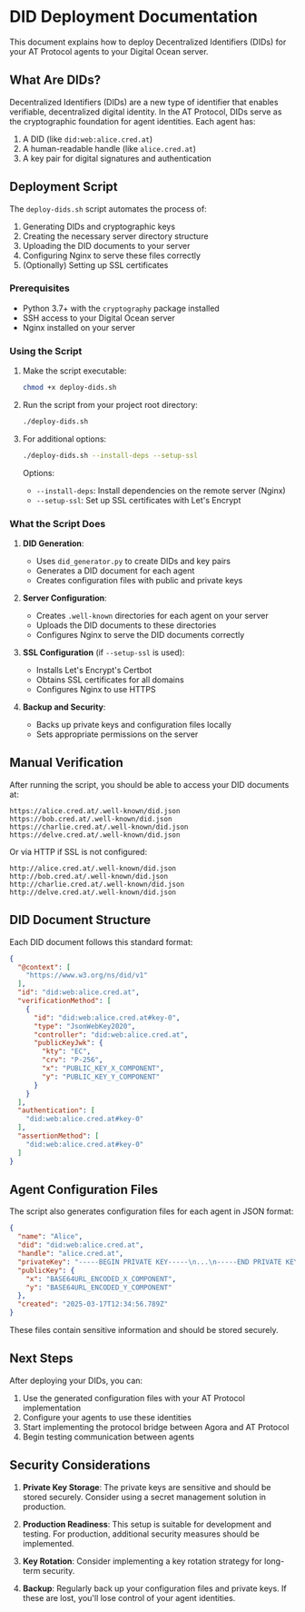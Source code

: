 # DID Deployment Documentation

This document explains how to deploy Decentralized Identifiers (DIDs) for your AT Protocol agents to your Digital Ocean server.

## What Are DIDs?

Decentralized Identifiers (DIDs) are a new type of identifier that enables verifiable, decentralized digital identity. In the AT Protocol, DIDs serve as the cryptographic foundation for agent identities. Each agent has:

1. A DID (like `did:web:alice.cred.at`)
2. A human-readable handle (like `alice.cred.at`)
3. A key pair for digital signatures and authentication

## Deployment Script

The `deploy-dids.sh` script automates the process of:

1. Generating DIDs and cryptographic keys
2. Creating the necessary server directory structure
3. Uploading the DID documents to your server
4. Configuring Nginx to serve these files correctly
5. (Optionally) Setting up SSL certificates

### Prerequisites

- Python 3.7+ with the `cryptography` package installed
- SSH access to your Digital Ocean server
- Nginx installed on your server

### Using the Script

1. Make the script executable:
   ```bash
   chmod +x deploy-dids.sh
   ```

2. Run the script from your project root directory:
   ```bash
   ./deploy-dids.sh
   ```

3. For additional options:
   ```bash
   ./deploy-dids.sh --install-deps --setup-ssl
   ```

   Options:
   - `--install-deps`: Install dependencies on the remote server (Nginx)
   - `--setup-ssl`: Set up SSL certificates with Let's Encrypt

### What the Script Does

1. **DID Generation**:
   - Uses `did_generator.py` to create DIDs and key pairs
   - Generates a DID document for each agent
   - Creates configuration files with public and private keys

2. **Server Configuration**:
   - Creates `.well-known` directories for each agent on your server
   - Uploads the DID documents to these directories
   - Configures Nginx to serve the DID documents correctly

3. **SSL Configuration** (if `--setup-ssl` is used):
   - Installs Let's Encrypt's Certbot
   - Obtains SSL certificates for all domains
   - Configures Nginx to use HTTPS

4. **Backup and Security**:
   - Backs up private keys and configuration files locally
   - Sets appropriate permissions on the server

## Manual Verification

After running the script, you should be able to access your DID documents at:

```
https://alice.cred.at/.well-known/did.json
https://bob.cred.at/.well-known/did.json
https://charlie.cred.at/.well-known/did.json
https://delve.cred.at/.well-known/did.json
```

Or via HTTP if SSL is not configured:

```
http://alice.cred.at/.well-known/did.json
http://bob.cred.at/.well-known/did.json
http://charlie.cred.at/.well-known/did.json
http://delve.cred.at/.well-known/did.json
```

## DID Document Structure

Each DID document follows this standard format:

```json
{
  "@context": [
    "https://www.w3.org/ns/did/v1"
  ],
  "id": "did:web:alice.cred.at",
  "verificationMethod": [
    {
      "id": "did:web:alice.cred.at#key-0",
      "type": "JsonWebKey2020",
      "controller": "did:web:alice.cred.at",
      "publicKeyJwk": {
        "kty": "EC",
        "crv": "P-256",
        "x": "PUBLIC_KEY_X_COMPONENT",
        "y": "PUBLIC_KEY_Y_COMPONENT"
      }
    }
  ],
  "authentication": [
    "did:web:alice.cred.at#key-0"
  ],
  "assertionMethod": [
    "did:web:alice.cred.at#key-0"
  ]
}
```

## Agent Configuration Files

The script also generates configuration files for each agent in JSON format:

```json
{
  "name": "Alice",
  "did": "did:web:alice.cred.at",
  "handle": "alice.cred.at",
  "privateKey": "-----BEGIN PRIVATE KEY-----\n...\n-----END PRIVATE KEY-----",
  "publicKey": {
    "x": "BASE64URL_ENCODED_X_COMPONENT",
    "y": "BASE64URL_ENCODED_Y_COMPONENT"
  },
  "created": "2025-03-17T12:34:56.789Z"
}
```

These files contain sensitive information and should be stored securely.

## Next Steps

After deploying your DIDs, you can:

1. Use the generated configuration files with your AT Protocol implementation
2. Configure your agents to use these identities
3. Start implementing the protocol bridge between Agora and AT Protocol
4. Begin testing communication between agents

## Security Considerations

1. **Private Key Storage**: The private keys are sensitive and should be stored securely. Consider using a secret management solution in production.

2. **Production Readiness**: This setup is suitable for development and testing. For production, additional security measures should be implemented.

3. **Key Rotation**: Consider implementing a key rotation strategy for long-term security.

4. **Backup**: Regularly back up your configuration files and private keys. If these are lost, you'll lose control of your agent identities.